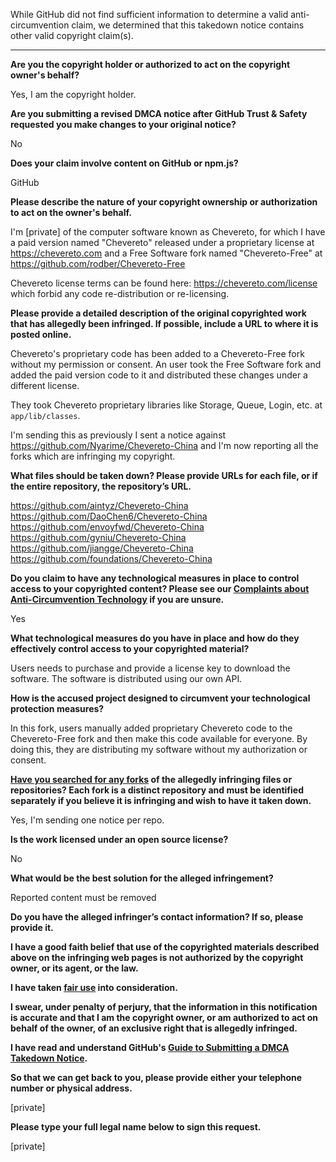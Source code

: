 While GitHub did not find sufficient information to determine a valid anti-circumvention claim, we determined that this takedown notice contains other valid copyright claim(s).

---

**Are you the copyright holder or authorized to act on the copyright owner's behalf?**

Yes, I am the copyright holder.

**Are you submitting a revised DMCA notice after GitHub Trust & Safety requested you make changes to your original notice?**

No

**Does your claim involve content on GitHub or npm.js?**

GitHub

**Please describe the nature of your copyright ownership or authorization to act on the owner's behalf.**

I'm [private] of the computer software known as Chevereto, for which I have a paid version named "Chevereto" released under a proprietary license at https://chevereto.com and a Free Software fork named "Chevereto-Free" at https://github.com/rodber/Chevereto-Free

Chevereto license terms can be found here: https://chevereto.com/license which forbid any code re-distribution or re-licensing.

**Please provide a detailed description of the original copyrighted work that has allegedly been infringed. If possible, include a URL to where it is posted online.**

Chevereto's proprietary code has been added to a Chevereto-Free fork without my permission or consent. An user took the Free Software fork and added the paid version code to it and distributed these changes under a different license.

They took Chevereto proprietary libraries like Storage, Queue, Login, etc. at `app/lib/classes`.

I'm sending this as previously I sent a notice against https://github.com/Nyarime/Chevereto-China and I'm now reporting all the forks which are infringing my copyright.

**What files should be taken down? Please provide URLs for each file, or if the entire repository, the repository’s URL.**

https://github.com/aintyz/Chevereto-China  
https://github.com/DaoChen6/Chevereto-China  
https://github.com/envoyfwd/Chevereto-China  
https://github.com/gyniu/Chevereto-China  
https://github.com/jiangge/Chevereto-China  
https://github.com/foundations/Chevereto-China

**Do you claim to have any technological measures in place to control access to your copyrighted content? Please see our <a href="https://docs.github.com/articles/guide-to-submitting-a-dmca-takedown-notice#complaints-about-anti-circumvention-technology">Complaints about Anti-Circumvention Technology</a> if you are unsure.**

Yes

**What technological measures do you have in place and how do they effectively control access to your copyrighted material?**

Users needs to purchase and provide a license key to download the software. The software is distributed using our own API.

**How is the accused project designed to circumvent your technological protection measures?**

In this fork, users manually added proprietary Chevereto code to the Chevereto-Free fork and then make this code available for everyone. By doing this, they are distributing my software without my authorization or consent.

**<a href="https://docs.github.com/articles/dmca-takedown-policy#b-what-about-forks-or-whats-a-fork">Have you searched for any forks</a> of the allegedly infringing files or repositories? Each fork is a distinct repository and must be identified separately if you believe it is infringing and wish to have it taken down.**

Yes, I'm sending one notice per repo.

**Is the work licensed under an open source license?**

No

**What would be the best solution for the alleged infringement?**

Reported content must be removed

**Do you have the alleged infringer’s contact information? If so, please provide it.**

**I have a good faith belief that use of the copyrighted materials described above on the infringing web pages is not authorized by the copyright owner, or its agent, or the law.**

**I have taken <a href="https://www.lumendatabase.org/topics/22">fair use</a> into consideration.**

**I swear, under penalty of perjury, that the information in this notification is accurate and that I am the copyright owner, or am authorized to act on behalf of the owner, of an exclusive right that is allegedly infringed.**

**I have read and understand GitHub's <a href="https://docs.github.com/articles/guide-to-submitting-a-dmca-takedown-notice/">Guide to Submitting a DMCA Takedown Notice</a>.**

**So that we can get back to you, please provide either your telephone number or physical address.**

[private]

**Please type your full legal name below to sign this request.**

[private]
